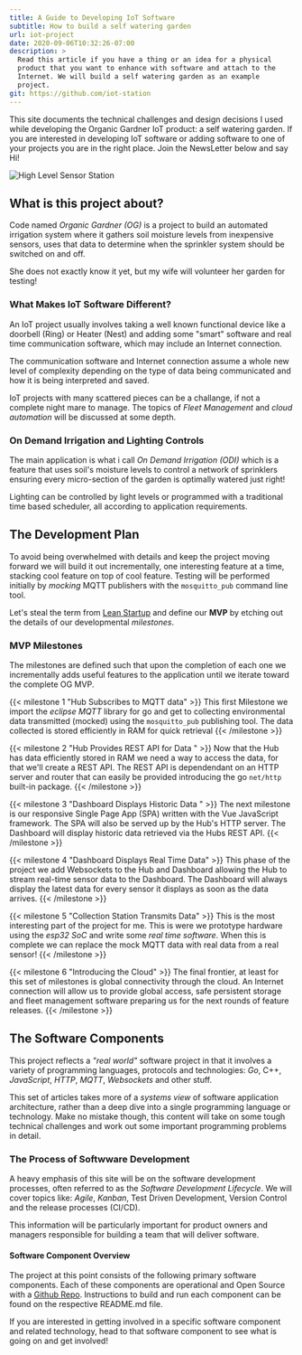 ```yaml
---
title: A Guide to Developing IoT Software
subtitle: How to build a self watering garden
url: iot-project
date: 2020-09-06T10:32:26-07:00
description: >
  Read this article if you have a thing or an idea for a physical
  product that you want to enhance with software and attach to the
  Internet. We will build a self watering garden as an example
  project. 
git: https://github.com/iot-station
---
```


This site documents the technical challenges and design decisions I
used while developing the Organic Gardner IoT product: a self
watering garden. If you are interested in developing IoT software or
adding software to one of your projects you are in the right
place. Join the NewsLetter below and say Hi!

![High Level Sensor Station](/img/iot-project-drawing.png)

## What is this project about?

Code named _Organic Gardner (OG)_ is a project to build an automated
irrigation system where it gathers soil moisture levels from
inexpensive sensors, uses that data to determine when the sprinkler
system should be switched on and off. 

She does not exactly know it yet, but my wife will volunteer her
garden for testing!

### What Makes IoT Software Different?

An IoT project usually involves taking a well known functional device
like a doorbell (Ring) or Heater (Nest) and adding some "smart"
software and real time communication software, which may include an
Internet connection.

The communication software and Internet connection assume a whole new
level of complexity depending on the type of data being communicated
and how it is being interpreted and saved.

IoT projects with many scattered pieces can be a challange, if not a
complete night mare to manage. The topics of _Fleet
Management_ and _cloud automation_ will be discussed at some depth.

### On Demand Irrigation and Lighting Controls

The main application is what i call _On Demand Irrigation (ODI)_ which
is a feature that uses soil's moisture levels to control a network of
sprinklers ensuring every micro-section of the garden is optimally
watered just right! 

Lighting can be controlled by light levels or programmed with a
traditional time based scheduler, all according to application
requirements. 

## The Development Plan

To avoid being overwhelmed with details and keep the project moving
forward we will build it out incrementally, one interesting feature at
a time, stacking cool feature on top of cool feature. Testing will be
performed initially by _mocking_ MQTT publishers with the
```mosquitto_pub``` command line tool. 

Let's steal the term from [Lean Startup](http://leanstartup.com) and
define our **MVP** by etching out the details of our developmental
_milestones_. 

### MVP Milestones

The milestones are defined such that upon the completion of each one
we incrementally adds useful features to the application until we
iterate toward the complete OG MVP. 

{{< milestone 1 "Hub Subscribes to MQTT data" >}}
This first Milestone we import the <em>eclipse MQTT</em> library for go and
get to collecting environmental data transmitted (mocked) using the
<code>mosquitto_pub</code> publishing tool. The data collected is stored
efficiently in RAM for quick retrieval
{{< /milestone >}}

{{< milestone 2 "Hub Provides REST API for Data " >}}
Now that the Hub has data efficiently stored in RAM we need a way to
access the data, for that we'll create a REST API. The REST API is
dependendant on an HTTP server and router that can easily be provided
introducing the go <code>net/http</code> built-in package.
{{< /milestone >}}
   
{{< milestone 3 "Dashboard Displays Historic Data " >}} 
The next milestone is our responsive Single Page App (SPA) written
with the Vue JavaScript framework. The SPA will also be served up by
the Hub's HTTP server. The Dashboard will display historic data
retrieved via the
Hubs REST API.
{{< /milestone >}}

{{< milestone 4 "Dashboard Displays Real Time Data" >}}
This phase of the project we add Websockets to the Hub and Dashboard
allowing the Hub to stream real-time sensor data to the Dashboard. The
Dashboard will always display the latest data for every sensor it
displays as soon as the data arrives.
{{< /milestone >}}

{{< milestone 5 "Collection Station Transmits Data" >}}
This is the most interesting part of the project for me. This is were
we prototype hardware using the <em>esp32 SoC</em> and write some
<em>real time software</em>. When this is complete we can replace the
mock MQTT data with real data from a real sensor!
{{< /milestone >}}

{{< milestone 6 "Introducing the Cloud" >}} 
The final frontier, at least for this set of milestones is global
connectivity through the cloud. An Internet connection will allow us to
provide global access, safe persistent storage and fleet management
software preparing us for the next rounds of feature releases.
{{< /milestone >}}


## The Software Components

This project reflects a _"real world"_ software project in that it
involves a variety of programming languages, protocols and
technologies: _Go_, C++, _JavaScript_, _HTTP_, _MQTT_, _Websockets_
and other stuff.

This set of articles takes more of a _systems view_ of software
application architecture, rather than a deep dive into a single
programming language or technology. Make no mistake though, this
content will take on some tough technical challenges and work out some
important programming problems in detail.

### The Process of Softwware Development

A heavy emphasis of this site will be on the software development
processes, often referred to as the _Software Development
Lifecycle_. We will cover topics like: _Agile_, _Kanban_, Test Driven
Development, Version Control and the release processes (CI/CD).

This information will be particularly important for product owners and
managers responsible for building a team that will deliver software.

#### Software Component Overview

The project at this point consists of the following primary software
components. Each of these components are operational and Open Source
with a [Github Repo](https://github.com/iot-station/). 
Instructions to build and run each component can be found on the
respective README.md file. 

If you are interested in getting involved in a specific software
component and related technology, head to that software component to
see what is going on and get involved!

